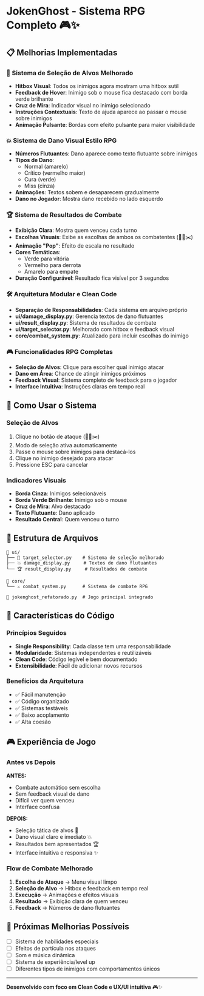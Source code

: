 # JokenGhost - Sistema RPG Completo 🎮✨

## 📋 Melhorias Implementadas

### 🎯 Sistema de Seleção de Alvos Melhorado
- **Hitbox Visual**: Todos os inimigos agora mostram uma hitbox sutil
- **Feedback de Hover**: Inimigo sob o mouse fica destacado com borda verde brilhante
- **Cruz de Mira**: Indicador visual no inimigo selecionado
- **Instruções Contextuais**: Texto de ajuda aparece ao passar o mouse sobre inimigos
- **Animação Pulsante**: Bordas com efeito pulsante para maior visibilidade

### 💥 Sistema de Dano Visual Estilo RPG
- **Números Flutuantes**: Dano aparece como texto flutuante sobre inimigos
- **Tipos de Dano**: 
  - Normal (amarelo)
  - Crítico (vermelho maior)
  - Cura (verde)
  - Miss (cinza)
- **Animações**: Textos sobem e desaparecem gradualmente
- **Dano no Jogador**: Mostra dano recebido no lado esquerdo

### 🏆 Sistema de Resultados de Combate
- **Exibição Clara**: Mostra quem venceu cada turno
- **Escolhas Visuais**: Exibe as escolhas de ambos os combatentes (🗿📄✂️)
- **Animação "Pop"**: Efeito de escala no resultado
- **Cores Temáticas**:
  - Verde para vitória
  - Vermelho para derrota  
  - Amarelo para empate
- **Duração Configurável**: Resultado fica visível por 3 segundos

### 🛠️ Arquitetura Modular e Clean Code
- **Separação de Responsabilidades**: Cada sistema em arquivo próprio
- **ui/damage_display.py**: Gerencia textos de dano flutuantes
- **ui/result_display.py**: Sistema de resultados de combate
- **ui/target_selector.py**: Melhorado com hitbox e feedback visual
- **core/combat_system.py**: Atualizado para incluir escolhas do inimigo

### 🎮 Funcionalidades RPG Completas
- **Seleção de Alvos**: Clique para escolher qual inimigo atacar
- **Dano em Área**: Chance de atingir inimigos próximos
- **Feedback Visual**: Sistema completo de feedback para o jogador
- **Interface Intuitiva**: Instruções claras em tempo real

## 🎯 Como Usar o Sistema

### Seleção de Alvos
1. Clique no botão de ataque (🗿📄✂️)
2. Modo de seleção ativa automaticamente
3. Passe o mouse sobre inimigos para destacá-los
4. Clique no inimigo desejado para atacar
5. Pressione ESC para cancelar

### Indicadores Visuais
- **Borda Cinza**: Inimigos selecionáveis
- **Borda Verde Brilhante**: Inimigo sob o mouse
- **Cruz de Mira**: Alvo destacado
- **Texto Flutuante**: Dano aplicado
- **Resultado Central**: Quem venceu o turno

## 📁 Estrutura de Arquivos

```
📂 ui/
├── 🎯 target_selector.py    # Sistema de seleção melhorado
├── 💥 damage_display.py     # Textos de dano flutuantes  
└── 🏆 result_display.py     # Resultados de combate

📂 core/
└── ⚔️ combat_system.py      # Sistema de combate RPG

📂 jokenghost_refatorado.py  # Jogo principal integrado
```

## 🎨 Características do Código

### Princípios Seguidos
- **Single Responsibility**: Cada classe tem uma responsabilidade
- **Modularidade**: Sistemas independentes e reutilizáveis
- **Clean Code**: Código legível e bem documentado
- **Extensibilidade**: Fácil de adicionar novos recursos

### Benefícios da Arquitetura
- ✅ Fácil manutenção
- ✅ Código organizado  
- ✅ Sistemas testáveis
- ✅ Baixo acoplamento
- ✅ Alta coesão

## 🎮 Experiência de Jogo

### Antes vs Depois

**ANTES:**
- Combate automático sem escolha
- Sem feedback visual de dano
- Difícil ver quem venceu
- Interface confusa

**DEPOIS:**
- Seleção tática de alvos 🎯
- Dano visual claro e imediato 💥
- Resultados bem apresentados 🏆
- Interface intuitiva e responsiva ✨

### Flow de Combate Melhorado
1. **Escolha de Ataque** → Menu visual limpo
2. **Seleção de Alvo** → Hitbox e feedback em tempo real
3. **Execução** → Animações e efeitos visuais
4. **Resultado** → Exibição clara de quem venceu
5. **Feedback** → Números de dano flutuantes

## 🚀 Próximas Melhorias Possíveis

- [ ] Sistema de habilidades especiais
- [ ] Efeitos de partícula nos ataques  
- [ ] Som e música dinâmica
- [ ] Sistema de experiência/level up
- [ ] Diferentes tipos de inimigos com comportamentos únicos

---

**Desenvolvido com foco em Clean Code e UX/UI intuitiva** 🎮✨
